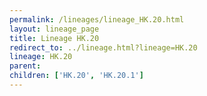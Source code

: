 ```yaml
---
permalink: /lineages/lineage_HK.20.html
layout: lineage_page
title: Lineage HK.20
redirect_to: ../lineage.html?lineage=HK.20
lineage: HK.20
parent: 
children: ['HK.20', 'HK.20.1']
---
```

